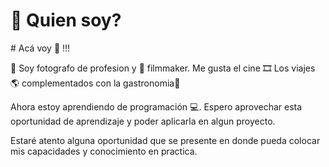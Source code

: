 <h1>💬 Quien soy?</h1>
# Acá voy 📝 !!!

📸 Soy fotografo de profesion y 🎥 filmmaker.
Me gusta el cine 🎞 
Los viajes 🌎 complementados con la gastronomia🍻

Ahora estoy aprendiendo de programación 💻.
Espero aprovechar esta oportunidad de aprendizaje y poder aplicarla en algun proyecto.

Estaré atento alguna oportunidad que se presente en donde pueda colocar mis capacidades y conocimiento en practica.
